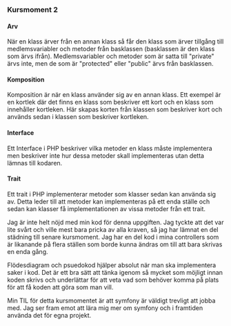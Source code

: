 ### Kursmoment 2

<!-- Förklara kort de objektorienterade konstruktionerna arv, komposition, interface och trait och hur de används i PHP. -->

#### Arv

När en klass ärver från en annan klass så får den klass som ärver tillgång till medlemsvariabler och metoder från basklassen (basklassen är den klass som ärvs ifrån). Medlemsvariabler och metoder som är satta till "private" ärvs inte, men de som är "protected" eller "public" ärvs från basklassen.

#### Komposition

Komposition är när en klass använder sig av en annan klass. Ett exempel är en kortlek där det finns en klass som beskriver ett kort och en klass som innehåller kortleken. Här skapas korten från klassen som beskriver kort och används sedan i klassen som beskriver kortleken.

#### Interface

Ett Interface i PHP beskriver vilka metoder en klass måste implementera men beskriver inte hur dessa metoder skall implementeras utan detta lämnas till kodaren.

#### Trait

Ett trait i PHP implementerar metoder som klasser sedan kan använda sig av. Detta leder till att metoder kan implementeras på ett enda ställe och sedan kan klasser få implementationen av vissa metoder från ett trait.

<!-- Berätta om din implementation från uppgiften. Hur löste du uppgiften, är du nöjd/missnöjd, vilken förbättringspotential ser du i din koden och dina klasser? -->

Jag är inte helt nöjd med min kod för denna uppgiften. Jag tyckte att det var lite svårt och ville mest bara pricka av alla kraven, så jag har lämnat en del städning till senare kursmoment. Jag har en del kod i mina controllers som är likanande på flera ställen som borde kunna ändras om till att bara skrivas en enda gång.

<!-- Berätta hur det kändes att modellera ett kortspel med flödesdiagram och psuedokod. Var det något som du tror stödjer dig i din problemlösning och tankearbete för att strukturera koden kring en applikation? -->

Flödesdiagram och psuedokod hjälper absolut när man ska implementera saker i kod. Det är ett bra sätt att tänka igenom så mycket som möjligt innan koden skrivs och underlättar för att veta vad som behöver komma på plats för att få koden att göra som man vill.

<!-- Vilken är din TIL för detta kmom? -->

Min TIL för detta kursmomentet är att symfony är väldigt trevligt att jobba med. Jag ser fram emot att lära mig mer om symfony och i framtiden använda det för egna projekt.
